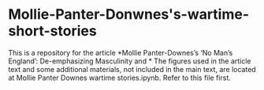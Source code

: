# Mollie-Panter-Donwnes's-wartime-short-stories
This is a repository for the article *Mollie Panter-Downes’s ‘No Man’s England’: De-emphasizing Masculinity and *
The figures used in the article text and some additional materials, not included in the main text, are located at Mollie Panter Downes wartime stories.ipynb. Refer to this file first.

